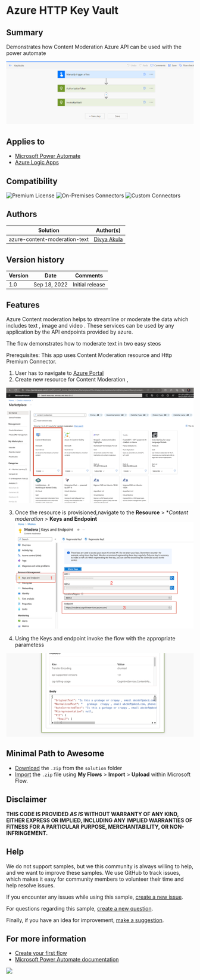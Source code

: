# Azure HTTP Key Vault

## Summary

Demonstrates how Content Moderation Azure API can be used with the power automate

![picture of the flow](assets/flow.png)

## Applies to

* [Microsoft Power Automate](https://docs.microsoft.com/en-us/power-automate/getting-started)
* [Azure Logic Apps](https://docs.microsoft.com/en-us/azure/logic-apps/logic-apps-overview)

## Compatibility

![Premium License](https://img.shields.io/badge/Premium%20License-Required-yellow.svg "Premium license required")
![On-Premises Connectors](https://img.shields.io/badge/On--Premises%20Connectors-No-green.svg "Does not use on-premise connectors")
![Custom Connectors](https://img.shields.io/badge/Custom%20Connectors-Not%20Required-green.svg "Does not use custom connectors")

## Authors

Solution|Author(s)
--------|---------
azure-content-moderation-text | [Divya Akula](https://github.com/divya-akula)

## Version history

Version|Date|Comments
-------|----|--------
1.0|Sep 18, 2022|Initial release

## Features
Azure Content moderation helps to streamline or moderate the data which includes text , image and video . These services can be used by any application by the API endpoints provided by azure.

The flow demonstrates how to moderate text in two easy steos

Prerequisites:
This app uses Content Moderation resource and Http Premium Connector.
1. User has to navigate to [Azure Portal](https://portal.azure.com)
2. Create new resource for Content Moderation , 

![picture of the flow](assets/AzureContentModerationResourceProvision.png)

3. Once the resource is provisioned,navigate to the **Resource** > **Content moderation* > **Keys and Endpoint** 
![picture of the flow](assets/AzureKeysAndEndpoint.png)

4. Using the Keys and endpoint invoke the flow with the appropriate parametess

![picture of the flow](assets/PowerPlatformRunOutput.png)

## Minimal Path to Awesome

* [Download](solution/ModerateText.zip) the `.zip` from the `solution` folder
* [Import](https://flow.microsoft.com/en-us/blog/import-export-bap-packages/) the `.zip` file using **My Flows** > **Import** > **Upload** within Microsoft Flow.

## Disclaimer

**THIS CODE IS PROVIDED *AS IS* WITHOUT WARRANTY OF ANY KIND, EITHER EXPRESS OR IMPLIED, INCLUDING ANY IMPLIED WARRANTIES OF FITNESS FOR A PARTICULAR PURPOSE, MERCHANTABILITY, OR NON-INFRINGEMENT.**

## Help

We do not support samples, but we this community is always willing to help, and we want to improve these samples. We use GitHub to track issues, which makes it easy for  community members to volunteer their time and help resolve issues.

If you encounter any issues while using this sample, [create a new issue](https://github.com/pnp/powerautomate-samples/issues/new?assignees=&labels=Needs%3A+Triage+%3Amag%3A%2Ctype%3Abug-suspected&template=bug-report.yml&sample=always-reply-to-request&authors=@remyblok&title=always-reply-to-request%20-%20).

For questions regarding this sample, [create a new question](https://github.com/pnp/powerautomate-samples/issues/new?assignees=&labels=Needs%3A+Triage+%3Amag%3A%2Ctype%3Abug-suspected&template=question.yml&sample=always-reply-to-request&authors=@remyblok&title=always-reply-to-request%20-%20).

Finally, if you have an idea for improvement, [make a suggestion](https://github.com/pnp/powerautomate-samples/issues/new?assignees=&labels=Needs%3A+Triage+%3Amag%3A%2Ctype%3Abug-suspected&template=suggestion.yml&sample=always-reply-to-request&authors=@remyblok&title=always-reply-to-request%20-%20).

## For more information

- [Create your first flow](https://docs.microsoft.com/en-us/power-automate/getting-started#create-your-first-flow)
- [Microsoft Power Automate documentation](https://docs.microsoft.com/en-us/power-automate/)


<img src="https://telemetry.sharepointpnp.com/powerautomate-samples/samples/exception-handing-in-do-until-loop" />
